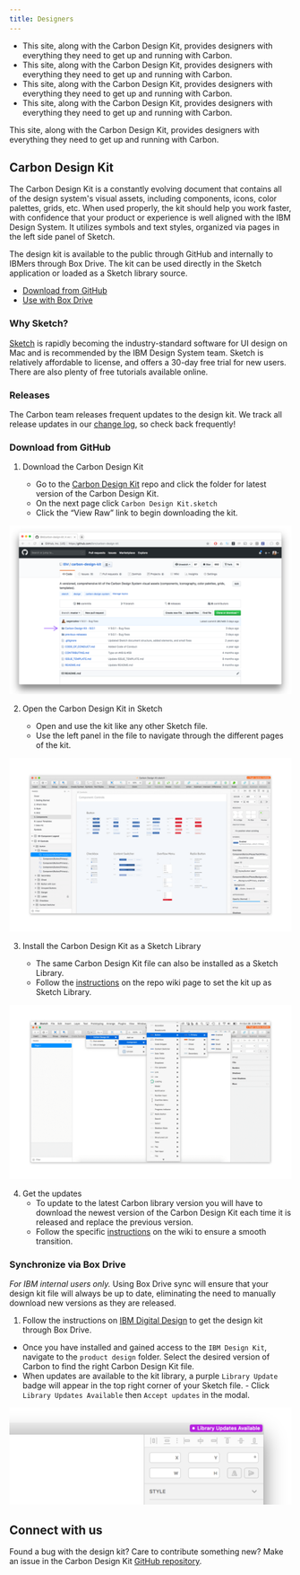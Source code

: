 ```yaml
---
title: Designers
---
```


- This site, along with the Carbon Design Kit, provides designers with everything they need to get up and running with Carbon.
- This site, along with the Carbon Design Kit, provides designers with everything they need to get up and running with Carbon.
- This site, along with the Carbon Design Kit, provides designers with everything they need to get up and running with Carbon.
- This site, along with the Carbon Design Kit, provides designers with everything they need to get up and running with Carbon.

This site, along with the Carbon Design Kit, provides designers with everything they need to get up and running with Carbon.

## Carbon Design Kit

The Carbon Design Kit is a constantly evolving document that contains all of the design system's visual assets, including components, icons, color palettes, grids, etc. When used properly, the kit should help you work faster, with confidence that your product or experience is well aligned with the IBM Design System. It utilizes symbols and text styles, organized via pages in the left side panel of Sketch.

The design kit is available to the public through GitHub and internally to IBMers through Box Drive. The kit can be used directly in the Sketch application or loaded as a Sketch library source.

- [Download from GitHub](#download-from-github)
- [Use with Box Drive](#synchronize-via-box-drive)

### Why Sketch?

<p><a href="https://www.sketchapp.com/" target=blank>Sketch</a> is rapidly becoming the industry-standard software for UI design on Mac and is recommended by the IBM Design System team. Sketch is relatively affordable to license, and offers a 30-day free trial for new users. There are also plenty of free tutorials available online.</p>

### Releases

<p>The Carbon team releases frequent updates to the design kit. We track all release updates in our <a href="https://github.com/carbon-design-system/carbon-design-kit/releases" target=blank>change log</a>, so check back frequently!</p>

### Download from GitHub

1. Download the Carbon Design Kit

   - Go to the <a href="https://github.com/carbon-design-system/carbon-design-kit" target=blank> Carbon Design Kit</a> repo and click the folder for latest version of the Carbon Design Kit.
   - On the next page click `Carbon Design Kit.sketch`
   - Click the “View Raw” link to begin downloading the kit.

<image-component cols="6" bg="none">

![Carbon Design Kit repo screenshot](images/designers-2.png)

</image-component>

2. Open the Carbon Design Kit in Sketch

   - Open and use the kit like any other Sketch file.
   - Use the left panel in the file to navigate through the different pages of the kit.

<image-component cols="6" bg="none">

![Kit file screenshot](images/designers-3.png)

</image-component>

3. Install the Carbon Design Kit as a Sketch Library

   - The same Carbon Design Kit file can also be installed as a Sketch Library.
   - Follow the [instructions](https://github.com/IBM/carbon-design-kit/wiki/Sketch-Libraries-Overview) on the repo wiki page to set the kit up as Sketch Library.

<image-component cols="6" bg="none">

![Sketch Library screenshot](images/designers-4.png)
  
</image-component>

4. Get the updates
   - To update to the latest Carbon library version you will have to download the newest version of the Carbon Design Kit each time it is released and replace the previous version.
   - Follow the specific [instructions](https://github.com/IBM/carbon-design-kit/wiki/Sketch-Libraries-Overview) on the wiki to ensure a smooth transition.

### Synchronize via Box Drive

_For IBM internal users only._ Using Box Drive sync will ensure that your design kit file will always be up to date, eliminating the need to manually download new versions as they are released.

1. Follow the instructions on [IBM Digital Design](https://www.ibm.com/standards/web/design-kit/) to get the design kit through Box Drive.

- Once you have installed and gained access to the `IBM Design Kit`, navigate to the `product design` folder. Select the desired version of Carbon to find the right Carbon Design Kit file.
- When updates are available to the kit library, a purple `Library Update` badge will appear in the top right corner of your Sketch file. - Click `Library Updates Available` then `Accept updates` in the modal.

<image-component cols="6" bg="none">

![Update indicator screenshot](images/designers-5.png)

</image-component>

## Connect with us

Found a bug with the design kit? Care to contribute something new? Make an issue in the Carbon Design Kit [GitHub repository](https://github.com/ibm/carbon-design-kit/issues).
